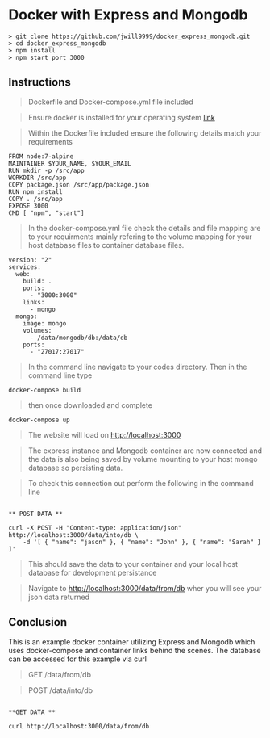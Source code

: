 # Docker with Express and Mongodb 

```
> git clone https://github.com/jwill9999/docker_express_mongodb.git 
> cd docker_express_mongodb
> npm install
> npm start port 3000
```
## Instructions

> Dockerfile and Docker-compose.yml file included

> Ensure docker is installed for your operating system [link](https://www.docker.com/)

> Within the Dockerfile included ensure the following details match your requirements
```
FROM node:7-alpine 
MAINTAINER $YOUR_NAME, $YOUR_EMAIL
RUN mkdir -p /src/app
WORKDIR /src/app
COPY package.json /src/app/package.json
RUN npm install
COPY . /src/app
EXPOSE 3000
CMD [ "npm", "start"]
```

> In the docker-compose.yml file check the details and file mapping are to your requirments mainly refering to the volume mapping for your host database files to container database files.

```
version: "2"
services:
  web:
    build: .
    ports:
      - "3000:3000"
    links:
      - mongo
  mongo:
    image: mongo
    volumes:
      - /data/mongodb/db:/data/db
    ports:
      - "27017:27017"
```

> In the command line navigate to your codes directory. Then in the command line type  

```
docker-compose build
```

> then once downloaded and complete

```
docker-compose up
```

> The website will load on [http://localhost:3000](http://localhost:3000)


> The express instance and Mongodb container are now connected and the data is also being saved by volume mounting to your host mongo database so persisting data.

> To check this connection out perform the following in the command line

```

** POST DATA **  

curl -X POST -H "Content-type: application/json" http://localhost:3000/data/into/db \
    -d '[ { "name": "jason" }, { "name": "John" }, { "name": "Sarah" } ]'
```

> This should save the data to your container and your local host database for development persistance 


> Navigate to [http://localhost:3000/data/from/db](http://localhost:3000/data/from/db) wher you will see your json data returned 


## Conclusion

This is an example docker container utilizing Express and Mongodb which uses docker-compose and container links behind the scenes. 
The database can be accessed for this example via curl  

> GET /data/from/db

> POST /data/into/db

```

**GET DATA **  

curl http://localhost:3000/data/from/db
```

